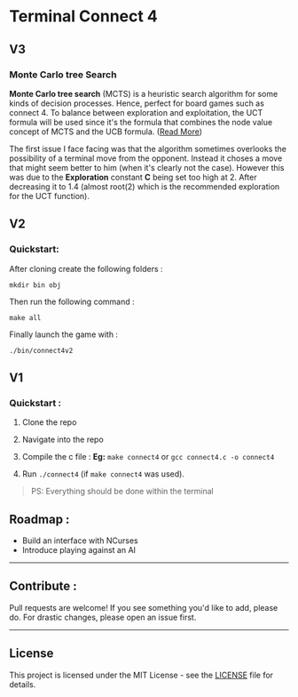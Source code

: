 # **Terminal Connect 4**

## V3

### Monte Carlo tree Search

**Monte Carlo tree search** (MCTS) is a heuristic search algorithm for some kinds of decision processes. Hence, perfect for board games such as connect 4.
To balance between exploration and exploitation, the UCT formula will be used since it's the formula that combines the node value concept of MCTS and the UCB formula. ([Read More](https://www.cs.swarthmore.edu/~mitchell/classes/cs63/f20/reading/mcts.html))

The first issue I face facing was that the algorithm sometimes overlooks the possibility of a terminal move from the opponent. Instead it choses a move that might seem better to him (when it's clearly not the case). However this was due to the **Exploration** constant **C** being set too high at 2. After decreasing it to 1.4 (almost root(2) which is the recommended exploration for the UCT function).

## V2

### **Quickstart:**

After cloning create the following folders :

```
mkdir bin obj
```

Then run the following command :

```
make all
```

Finally launch the game with :

```
./bin/connect4v2
```

## V1

### **Quickstart :**

1. Clone the repo

2. Navigate into the repo

3. Compile the c file : **Eg:** `make connect4` or `gcc connect4.c -o connect4`

4. Run `./connect4` (if `make connect4` was used).

> PS: Everything should be done within the terminal

## **Roadmap :**

- Build an interface with NCurses
- Introduce playing against an AI

---

## **Contribute :**

Pull requests are welcome! If you see something you'd like to add, please do. For drastic changes, please open an issue first.

---

## License

This project is licensed under the MIT License - see the [LICENSE](LICENSE) file for details.
